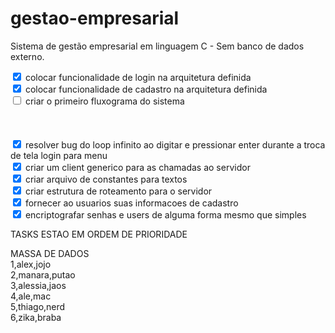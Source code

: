 # gestao-empresarial
Sistema de gestão empresarial em linguagem C  - Sem banco de dados externo.

<input type=checkbox checked="true"> colocar funcionalidade de login na arquitetura definida <br>
<input type=checkbox checked="true"> colocar funcionalidade de cadastro na arquitetura definida <br>
<input type=checkbox> criar o primeiro fluxograma do sistema <br>
<br>
<br>
<br>
<input type=checkbox checked="true"> resolver bug do loop infinito ao digitar e pressionar enter durante a troca de tela login para menu <br>
<input type=checkbox checked="true"> criar um client generico para as chamadas ao servidor <br>
<input type=checkbox checked="true"> criar arquivo de constantes para textos <br>
<input type=checkbox checked="true"> criar estrutura de roteamento para o servidor <br>
<input type=checkbox checked="true"> fornecer ao usuarios suas informacoes de cadastro <br>
<input type=checkbox checked="true"> encriptografar senhas e users de alguma forma mesmo que simples <br>

TASKS ESTAO EM ORDEM DE PRIORIDADE

MASSA DE DADOS <br>
1,alex,jojo <br>
2,manara,putao <br>
3,alessia,jaos <br>
4,ale,mac <br>
5,thiago,nerd <br>
6,zika,braba <br>